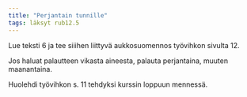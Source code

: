 ```yaml
---
title: "Perjantain tunnille"
tags: läksyt rub12.5
---
```


Lue teksti 6 ja tee siiihen liittyvä aukkosuomennos työvihkon sivulta 12.

Jos haluat palautteen vikasta aineesta, palauta perjantaina, muuten maanantaina.

Huolehdi työvihkon s. 11 tehdyksi kurssin loppuun mennessä.